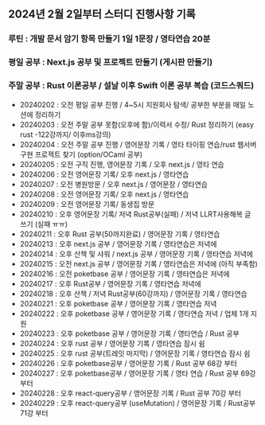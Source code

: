 ## 2024년 2월 2일부터 스터디 진행사항 기록
### 루틴 : 개발 문서 암기 항목 만들기 1일 1문장 / 영타연습 20분
### 평일 공부 : Next.js 공부 및 프로젝트 만들기 (게시판 만들기)
### 주말 공부 : Rust 이론공부 / 설날 이후 Swift 이론 공부 복습 (코드스쿼드)

- 20240202 : 오전 평일 공부 진행 / 4~5시 지원회사 탐색/ 공부한 부분을 매일 노션에 정리하기 
- 20240203 : 오전 주말 공부 못함(오후에 함)/이력서 수정/ Rust 정리하기 (easy rust -122강까지/ 이후ms강의)
- 20240204 : 오전 주말 공부 진행 / 영어문장 기록 / 영타 타이핑 연습/rust 웹서버 구현 프로젝트 찾기 (option/OCaml 공부)
- 20240205 : 오전 구직 진행, 영어문장 기록 / 오후 next.js / 영타 연습
- 20240206 : 오전 영어문장 기록/ 오후 next.js / 영타연습
- 20240207 : 오전 병원방문 / 오후 next.js / 영어문장 / 영타연습
- 20240208 : 오전 영어문장 기록/ 오후 next.js / 영타연습
- 20240209 : 오전 영어문장 기록/ 동생집 방문  
- 20240210 : 오후 영어문장 기록/ 저녁 Rust공부(실패) / 저녁 LLRT사용해복 글 쓰기 (실패 ㅠㅠ) 
- 20240211 : 오후 Rust 공부(50까지완료) / 영어문장 기록 / 영타연습 
- 20240213 : 오후 next.js 공부 / 영어문장 기록 / 영타연습은 저녁에 
- 20240214 : 오후 산책 및 샤워 / next.js 공부 / 영어문장 기록 / 영타연습 저녁에  
- 20240215 : 오전 next.js 공부 / 영어문장 기록 / 영타연습은 저녁에 (아직 부족함)  
- 20240216 : 오전 poketbase 공부 / 영어문장 기록 / 영타연습은 저녁에  
- 20240217 : 오후 Rust공부 / 영어문장 기록 / 영타연습 저녁에 
- 20240218 : 오후 산책 / 저녁 Rust공부(60강까지) /  영어문장 기록 / 영타연습  
- 20240221 : 오후 poketbase 공부 / 영어문장 기록 / 영타연습 저녁
- 20240222 : 오후 poketbase 공부 / 영어문장 기록 / 영타연습 저녁 / 업체 1개 지원  
- 20240223 : 오후 poketbase 공부 / 영어문장 기록 / 영타연습 / Rust 공부  
- 20240224 : 오후 rust 공부 / 영어문장 기록 / 영타연습 잠시 쉼
- 20240225 : 오후 rust 공부(트레잇 마지막) / 영어문장 기록 / 영타연습 잠시 쉼  
- 20240226 : 오후 poketbase공부 / 영어문장 기록 / Rust 공부 68강 부터
- 20240227 : 오후 poketbase공부 / 영어문장 기록 / 영타 연습 / Rust 공부 69강 부터
- 20240228 : 오후 react-query공부 / 영어문장 기록 / Rust 공부 70강 부터  
- 20240229 : 오후 react-query공부 (useMutation) / 영어문장 기록 / Rust공부 71강 부터